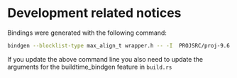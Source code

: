 # Development related notices


Bindings were generated with the following command:

```sh
bindgen --blocklist-type max_align_t wrapper.h -- -I  PROJSRC/proj-9.6.0/src
```

If you update the above command line you also need to update the arguments for the buildtime_bindgen feature in `build.rs`
